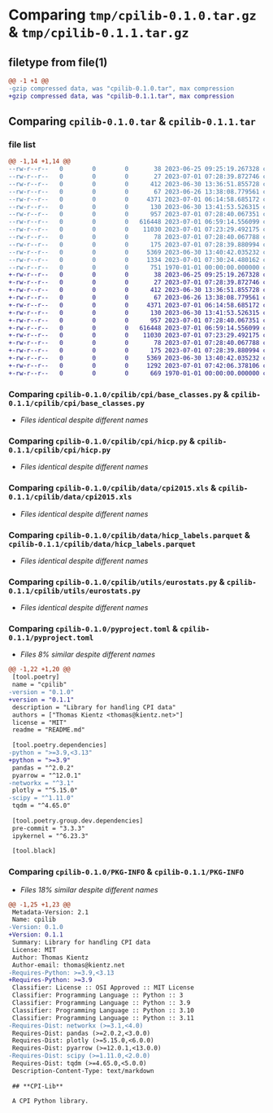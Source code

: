 # Comparing `tmp/cpilib-0.1.0.tar.gz` & `tmp/cpilib-0.1.1.tar.gz`

## filetype from file(1)

```diff
@@ -1 +1 @@
-gzip compressed data, was "cpilib-0.1.0.tar", max compression
+gzip compressed data, was "cpilib-0.1.1.tar", max compression
```

## Comparing `cpilib-0.1.0.tar` & `cpilib-0.1.1.tar`

### file list

```diff
@@ -1,14 +1,14 @@
--rw-r--r--   0        0        0       38 2023-06-25 09:25:19.267328 cpilib-0.1.0/README.md
--rw-r--r--   0        0        0       27 2023-07-01 07:28:39.872746 cpilib-0.1.0/cpilib/__init__.py
--rw-r--r--   0        0        0      412 2023-06-30 13:36:51.855728 cpilib-0.1.0/cpilib/constants.py
--rw-r--r--   0        0        0       67 2023-06-26 13:38:08.779561 cpilib-0.1.0/cpilib/cpi/__init__.py
--rw-r--r--   0        0        0     4371 2023-07-01 06:14:58.685172 cpilib-0.1.0/cpilib/cpi/base_classes.py
--rw-r--r--   0        0        0      130 2023-06-30 13:41:53.526315 cpilib-0.1.0/cpilib/cpi/fr_cpi.py
--rw-r--r--   0        0        0      957 2023-07-01 07:28:40.067351 cpilib-0.1.0/cpilib/cpi/hicp.py
--rw-r--r--   0        0        0   616448 2023-07-01 06:59:14.556099 cpilib-0.1.0/cpilib/data/cpi2015.xls
--rw-r--r--   0        0        0    11030 2023-07-01 07:23:29.492175 cpilib-0.1.0/cpilib/data/hicp_labels.parquet
--rw-r--r--   0        0        0       78 2023-07-01 07:28:40.067788 cpilib-0.1.0/cpilib/utils/__init__.py
--rw-r--r--   0        0        0      175 2023-07-01 07:28:39.880994 cpilib-0.1.0/cpilib/utils/coicop.py
--rw-r--r--   0        0        0     5369 2023-06-30 13:40:42.035232 cpilib-0.1.0/cpilib/utils/eurostats.py
--rw-r--r--   0        0        0     1334 2023-07-01 07:30:24.480162 cpilib-0.1.0/pyproject.toml
--rw-r--r--   0        0        0      751 1970-01-01 00:00:00.000000 cpilib-0.1.0/PKG-INFO
+-rw-r--r--   0        0        0       38 2023-06-25 09:25:19.267328 cpilib-0.1.1/README.md
+-rw-r--r--   0        0        0       27 2023-07-01 07:28:39.872746 cpilib-0.1.1/cpilib/__init__.py
+-rw-r--r--   0        0        0      412 2023-06-30 13:36:51.855728 cpilib-0.1.1/cpilib/constants.py
+-rw-r--r--   0        0        0       67 2023-06-26 13:38:08.779561 cpilib-0.1.1/cpilib/cpi/__init__.py
+-rw-r--r--   0        0        0     4371 2023-07-01 06:14:58.685172 cpilib-0.1.1/cpilib/cpi/base_classes.py
+-rw-r--r--   0        0        0      130 2023-06-30 13:41:53.526315 cpilib-0.1.1/cpilib/cpi/fr_cpi.py
+-rw-r--r--   0        0        0      957 2023-07-01 07:28:40.067351 cpilib-0.1.1/cpilib/cpi/hicp.py
+-rw-r--r--   0        0        0   616448 2023-07-01 06:59:14.556099 cpilib-0.1.1/cpilib/data/cpi2015.xls
+-rw-r--r--   0        0        0    11030 2023-07-01 07:23:29.492175 cpilib-0.1.1/cpilib/data/hicp_labels.parquet
+-rw-r--r--   0        0        0       78 2023-07-01 07:28:40.067788 cpilib-0.1.1/cpilib/utils/__init__.py
+-rw-r--r--   0        0        0      175 2023-07-01 07:28:39.880994 cpilib-0.1.1/cpilib/utils/coicop.py
+-rw-r--r--   0        0        0     5369 2023-06-30 13:40:42.035232 cpilib-0.1.1/cpilib/utils/eurostats.py
+-rw-r--r--   0        0        0     1292 2023-07-01 07:42:06.378106 cpilib-0.1.1/pyproject.toml
+-rw-r--r--   0        0        0      669 1970-01-01 00:00:00.000000 cpilib-0.1.1/PKG-INFO
```

### Comparing `cpilib-0.1.0/cpilib/cpi/base_classes.py` & `cpilib-0.1.1/cpilib/cpi/base_classes.py`

 * *Files identical despite different names*

### Comparing `cpilib-0.1.0/cpilib/cpi/hicp.py` & `cpilib-0.1.1/cpilib/cpi/hicp.py`

 * *Files identical despite different names*

### Comparing `cpilib-0.1.0/cpilib/data/cpi2015.xls` & `cpilib-0.1.1/cpilib/data/cpi2015.xls`

 * *Files identical despite different names*

### Comparing `cpilib-0.1.0/cpilib/data/hicp_labels.parquet` & `cpilib-0.1.1/cpilib/data/hicp_labels.parquet`

 * *Files identical despite different names*

### Comparing `cpilib-0.1.0/cpilib/utils/eurostats.py` & `cpilib-0.1.1/cpilib/utils/eurostats.py`

 * *Files identical despite different names*

### Comparing `cpilib-0.1.0/pyproject.toml` & `cpilib-0.1.1/pyproject.toml`

 * *Files 8% similar despite different names*

```diff
@@ -1,22 +1,20 @@
 [tool.poetry]
 name = "cpilib"
-version = "0.1.0"
+version = "0.1.1"
 description = "Library for handling CPI data"
 authors = ["Thomas Kientz <thomas@kientz.net>"]
 license = "MIT"
 readme = "README.md"
 
 [tool.poetry.dependencies]
-python = ">=3.9,<3.13"
+python = ">=3.9"
 pandas = "^2.0.2"
 pyarrow = "^12.0.1"
-networkx = "^3.1"
 plotly = "^5.15.0"
-scipy = "^1.11.0"
 tqdm = "^4.65.0"
 
 [tool.poetry.group.dev.dependencies]
 pre-commit = "3.3.3"
 ipykernel = "^6.23.3"
 
 [tool.black]
```

### Comparing `cpilib-0.1.0/PKG-INFO` & `cpilib-0.1.1/PKG-INFO`

 * *Files 18% similar despite different names*

```diff
@@ -1,25 +1,23 @@
 Metadata-Version: 2.1
 Name: cpilib
-Version: 0.1.0
+Version: 0.1.1
 Summary: Library for handling CPI data
 License: MIT
 Author: Thomas Kientz
 Author-email: thomas@kientz.net
-Requires-Python: >=3.9,<3.13
+Requires-Python: >=3.9
 Classifier: License :: OSI Approved :: MIT License
 Classifier: Programming Language :: Python :: 3
 Classifier: Programming Language :: Python :: 3.9
 Classifier: Programming Language :: Python :: 3.10
 Classifier: Programming Language :: Python :: 3.11
-Requires-Dist: networkx (>=3.1,<4.0)
 Requires-Dist: pandas (>=2.0.2,<3.0.0)
 Requires-Dist: plotly (>=5.15.0,<6.0.0)
 Requires-Dist: pyarrow (>=12.0.1,<13.0.0)
-Requires-Dist: scipy (>=1.11.0,<2.0.0)
 Requires-Dist: tqdm (>=4.65.0,<5.0.0)
 Description-Content-Type: text/markdown
 
 ## **CPI-Lib**
 
 A CPI Python library.
```

